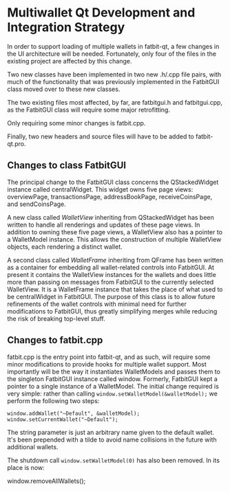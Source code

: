 Multiwallet Qt Development and Integration Strategy
===================================================

In order to support loading of multiple wallets in fatbit-qt, a few changes in the UI architecture will be needed.
Fortunately, only four of the files in the existing project are affected by this change.

Two new classes have been implemented in two new .h/.cpp file pairs, with much of the functionality that was previously
implemented in the FatbitGUI class moved over to these new classes.

The two existing files most affected, by far, are fatbitgui.h and fatbitgui.cpp, as the FatbitGUI class will require
some major retrofitting.

Only requiring some minor changes is fatbit.cpp.

Finally, two new headers and source files will have to be added to fatbit-qt.pro.

Changes to class FatbitGUI
---------------------------
The principal change to the FatbitGUI class concerns the QStackedWidget instance called centralWidget.
This widget owns five page views: overviewPage, transactionsPage, addressBookPage, receiveCoinsPage, and sendCoinsPage.

A new class called *WalletView* inheriting from QStackedWidget has been written to handle all renderings and updates of
these page views. In addition to owning these five page views, a WalletView also has a pointer to a WalletModel instance.
This allows the construction of multiple WalletView objects, each rendering a distinct wallet.

A second class called *WalletFrame* inheriting from QFrame has been written as a container for embedding all wallet-related
controls into FatbitGUI. At present it contains the WalletView instances for the wallets and does little more than passing on messages
from FatbitGUI to the currently selected WalletView. It is a WalletFrame instance
that takes the place of what used to be centralWidget in FatbitGUI. The purpose of this class is to allow future
refinements of the wallet controls with minimal need for further modifications to FatbitGUI, thus greatly simplifying
merges while reducing the risk of breaking top-level stuff.

Changes to fatbit.cpp
----------------------
fatbit.cpp is the entry point into fatbit-qt, and as such, will require some minor modifications to provide hooks for
multiple wallet support. Most importantly will be the way it instantiates WalletModels and passes them to the
singleton FatbitGUI instance called window. Formerly, FatbitGUI kept a pointer to a single instance of a WalletModel.
The initial change required is very simple: rather than calling `window.setWalletModel(&walletModel);` we perform the
following two steps:

	window.addWallet("~Default", &walletModel);
	window.setCurrentWallet("~Default");

The string parameter is just an arbitrary name given to the default wallet. It's been prepended with a tilde to avoid name collisions in the future with additional wallets.

The shutdown call `window.setWalletModel(0)` has also been removed. In its place is now:

window.removeAllWallets();

